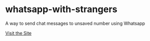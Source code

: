 # whatsapp-with-strangers

A way to send chat messages to unsaved number using Whatsapp

[Visit the Site](https://adibas03.github.io/whatsapp-with-strangers/)
